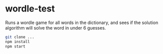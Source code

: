 # wordle-test

Runs a wordle game for all words in the dictionary, and sees if the solution algorithm will solve the word in under 6 guesses.

```bash
git clone ...
npm install
npm start
```